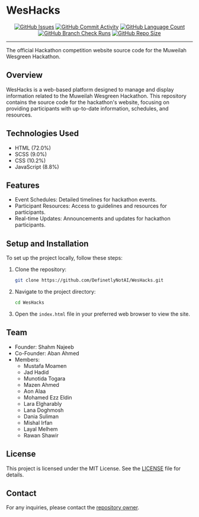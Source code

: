 # WesHacks

<div style="text-align:center;" align="center">
    <a href="https://github.com/DefinetlyNotAI/WesHacks/issues"><img src="https://img.shields.io/github/issues/DefinetlyNotAI/WesHacks" alt="GitHub Issues"></a>
    <a href="https://github.com/DefinetlyNotAI/WesHacks/graphs/commit-activity"><img src="https://img.shields.io/github/commit-activity/t/DefinetlyNotAI/WesHacks" alt="GitHub Commit Activity"></a>
    <a href="https://github.com/DefinetlyNotAI/WesHacks/languages"><img src="https://img.shields.io/github/languages/count/DefinetlyNotAI/WesHacks" alt="GitHub Language Count"></a>
    <a href="https://github.com/DefinetlyNotAI/WesHacks/actions"><img src="https://img.shields.io/github/check-runs/DefinetlyNotAI/WesHacks/main" alt="GitHub Branch Check Runs"></a>
    <a href="https://github.com/DefinetlyNotAI/WesHacks"><img src="https://img.shields.io/github/repo-size/DefinetlyNotAI/WesHacks" alt="GitHub Repo Size"></a>
    <!-- <a href="https://github.com/DefinetlyNotAI/WesHacks/actions/workflows/pages/pages-build-deployment"><img src="https://github.com/DefinetlyNotAI/WesHacks/actions/workflows/pages/pages-build-deployment/badge.svg" alt="Pages Build Deployment"></a> -->
</div>

---

The official Hackathon competition website source code for the Muweilah Wesgreen Hackathon.

## Overview

WesHacks is a web-based platform designed to manage and display information related to the Muweilah Wesgreen Hackathon.
This repository contains the source code for the hackathon's website, focusing on providing participants with up-to-date
information, schedules, and resources.

## Technologies Used

- HTML (72.0%)
- SCSS (9.0%)
- CSS (10.2%)
- JavaScript (8.8%)

## Features

- Event Schedules: Detailed timelines for hackathon events.
- Participant Resources: Access to guidelines and resources for participants.
- Real-time Updates: Announcements and updates for hackathon participants.

## Setup and Installation

To set up the project locally, follow these steps:

1. Clone the repository:
   ```sh
   git clone https://github.com/DefinetlyNotAI/WesHacks.git
   ```
2. Navigate to the project directory:
   ```sh
   cd WesHacks
   ```
3. Open the `index.html` file in your preferred web browser to view the site.

## Team

- Founder: Shahm Najeeb
- Co-Founder: Aban Ahmed
- Members:
    - Mustafa Moamen
    - Jad Hadid
    - Munotida Togara
    - Mazen Ahmed
    - Aon Alaa
    - Mohamed Ezz Eldin
    - Lara Elgharably
    - Lana Doghmosh
    - Dania Suliman
    - Mishal Irfan
    - Layal Melhem
    - Rawan Shawir

## License

This project is licensed under the MIT License. See the [LICENSE](LICENSE) file for details.

## Contact

For any inquiries, please contact the [repository owner](mailto:Nirt_12023@outlook.com).
